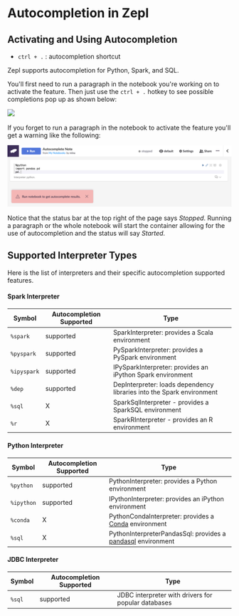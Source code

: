 # Autocompletion in Zepl

## Activating and Using Autocompletion

* `ctrl + .` : autocompletion shortcut

Zepl supports autocompletion for Python, Spark, and SQL.

You'll first need to run a paragraph in the notebook you're working on to activate the feature. Then just use the `ctrl + .` hotkey to see possible completions pop up as shown below:

<img src="../../img/autocompletion_demo.gif" class="image-box big-img" />

If you forget to run a paragraph in the notebook to activate the feature you'll get a warning like the following:

<img src="../../img/autocompletion_error_message.png" class="image-box big-img" />

Notice that the status bar at the top right of the page says *Stopped*. Running a paragraph or the whole notebook will start the container allowing for the use of autocompletion and the status will say *Started*.

## Supported Interpreter Types

Here is the list of interpreters and their specific autocompletion supported features.

#### Spark Interpreter
| Symbol  | Autocompletion Supported | Type |
| --- | --- | --- |
| `%spark`  | supported | SparkInterpreter: provides a Scala environment |
| `%pyspark` | supported | PySparkInterpreter: provides a PySpark environment |
| `%ipyspark`  | supported | IPySparkInterpreter: provides an iPython Spark environment |
| `%dep`  | supported | DepInterpreter: loads dependency libraries into the Spark environment |
| `%sql`  | X | SparkSqlInterpreter - provides a SparkSQL environment |
| `%r`  | X | SparkRInterpreter - provides an R environment |

#### Python Interpreter
| Symbol  | Autocompletion Supported | Type |
| --- | --- | --- |
| `%python`  | supported | PythonInterpreter: provides a Python environment |
| `%ipython` | supported | IPythonInterpreter: provides an iPython environment |
| `%conda`  | X | PythonCondaInterpreter: provides a [Conda](https://conda.io/docs/) environment |
| `%sql`  | X | PythonInterpreterPandasSql: provides a [pandasql](https://pypi.python.org/pypi/pandasql) environment |

#### JDBC Interpreter
| Symbol  | Autocompletion Supported | Type |
| --- | --- | --- |
| `%sql`  | supported | JDBC interpreter with drivers for popular databases |